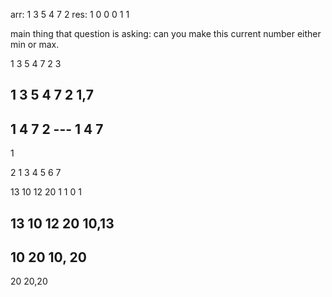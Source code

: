 arr: 1 3 5 4 7 2
res: 1 0 0 0 1 1

main thing that question is asking:
can you make this current number either min or max.


1 3 5 4 7 2 3

1 3 5 4 7 2     1,7
-----
1 4 7 2
    ---
1 4 7
-----
1


2 1 3 4 5 6 7


13 10 12 20
1  1  0  1

13 10 12 20     10,13
--------
10 20           10, 20
-----
20              20,20
